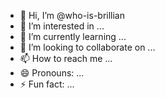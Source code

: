 - 👋 Hi, I’m @who-is-brillian
- 👀 I’m interested in ...
- 🌱 I’m currently learning ...
- 💞️ I’m looking to collaborate on ...
- 📫 How to reach me ...
- 😄 Pronouns: ...
- ⚡ Fun fact: ...

<!---
who-is-brillian/who-is-brillian is a ✨ special ✨ repository because its `README.md` (this file) appears on your GitHub profile.
You can click the Preview link to take a look at your changes.
--->
